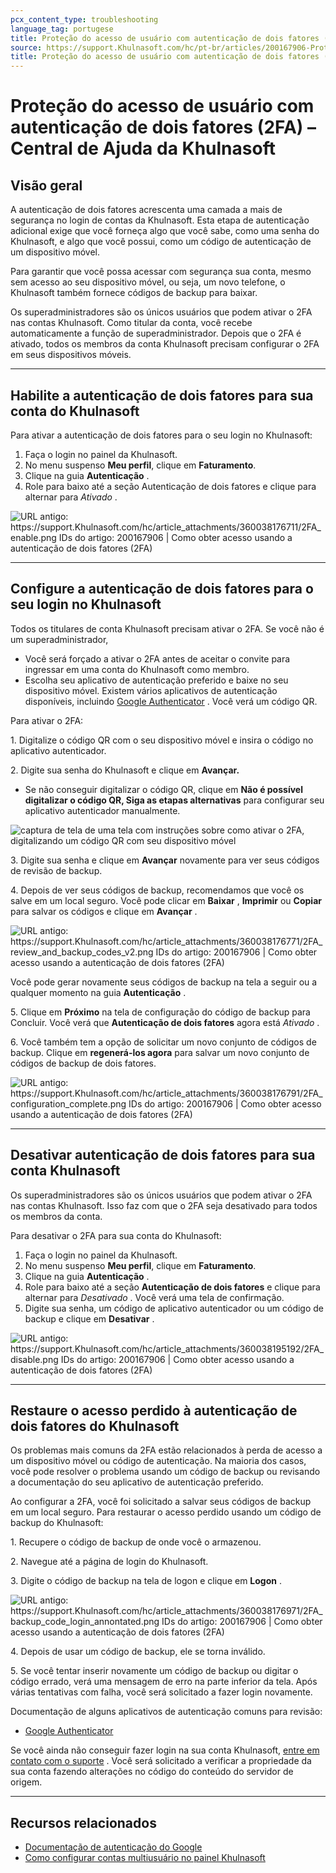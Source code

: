 ```yaml
---
pcx_content_type: troubleshooting
language_tag: portugese
title: Proteção do acesso de usuário com autenticação de dois fatores (2FA)
source: https://support.Khulnasoft.com/hc/pt-br/articles/200167906-Prote%C3%A7%C3%A3o-do-acesso-de-usu%C3%A1rio-com-autentica%C3%A7%C3%A3o-de-dois-fatores-2FA-
title: Proteção do acesso de usuário com autenticação de dois fatores (2FA)
---
```


# Proteção do acesso de usuário com autenticação de dois fatores (2FA) – Central de Ajuda da Khulnasoft



## Visão geral

A autenticação de dois fatores acrescenta uma camada a mais de segurança no login de contas da Khulnasoft. Esta etapa de autenticação adicional exige que você forneça algo que você sabe, como uma senha do Khulnasoft, e algo que você possui, como um código de autenticação de um dispositivo móvel.

Para garantir que você possa acessar com segurança sua conta, mesmo sem acesso ao seu dispositivo móvel, ou seja, um novo telefone, o Khulnasoft também fornece códigos de backup para baixar. 

Os superadministradores são os únicos usuários que podem ativar o 2FA nas contas Khulnasoft. Como titular da conta, você recebe automaticamente a função de superadministrador. Depois que o 2FA é ativado, todos os membros da conta Khulnasoft precisam configurar o 2FA em seus dispositivos móveis.

___

## Habilite a autenticação de dois fatores para sua conta do Khulnasoft

Para ativar a autenticação de dois fatores para o seu login no Khulnasoft:

1.  Faça o login no painel da Khulnasoft.
2.  No menu suspenso **Meu perfil**, clique em **Faturamento**.
3.  Clique na guia **Autenticação** .
4.  Role para baixo até a seção Autenticação de dois fatores e clique para alternar para _Ativado_ .

![URL antigo: https://support.Khulnasoft.com/hc/article_attachments/360038176711/2FA_enable.png IDs do artigo: 200167906 | Como obter acesso usando a autenticação de dois fatores (2FA)](/images/support/hc-import-2fa_enable.png)

___

## Configure a autenticação de dois fatores para o seu login no Khulnasoft

Todos os titulares de conta Khulnasoft precisam ativar o 2FA. Se você não é um superadministrador,

-   Você será forçado a ativar o 2FA antes de aceitar o convite para ingressar em uma conta do Khulnasoft como membro.
-   Escolha seu aplicativo de autenticação preferido e baixe no seu dispositivo móvel. Existem vários aplicativos de autenticação disponíveis, incluindo [Google Authenticator](https://support.google.com/accounts/answer/1066447?co=GENIE.Platform%3DAndroid&hl=en&oco=0) . Você verá um código QR. 

Para ativar o 2FA:

1\. Digitalize o código QR com o seu dispositivo móvel e insira o código no aplicativo autenticador.

2\. Digite sua senha do Khulnasoft e clique em **Avançar.**

-   Se não conseguir digitalizar o código QR, clique em **Não é possível digitalizar o código QR, Siga as etapas alternativas** para configurar seu aplicativo autenticador manualmente.

![captura de tela de uma tela com instruções sobre como ativar o 2FA, digitalizando um código QR com seu dispositivo móvel](/images/support/2FA_scan_QR_code.png)

3\. Digite sua senha e clique em **Avançar** novamente para ver seus códigos de revisão de backup.

4\. Depois de ver seus códigos de backup, recomendamos que você os salve em um local seguro. Você pode clicar em **Baixar** , **Imprimir** ou **Copiar** para salvar os códigos e clique em **Avançar** .

![URL antigo: https://support.Khulnasoft.com/hc/article_attachments/360038176771/2FA_review_and_backup_codes_v2.png IDs do artigo: 200167906 | Como obter acesso usando a autenticação de dois fatores (2FA)](/images/support/hc-import-2fa_review_and_backup_codes_v2.png)

Você pode gerar novamente seus códigos de backup na tela a seguir ou a qualquer momento na guia **Autenticação** .

5\. Clique em **Próximo** na tela de configuração do código de backup para Concluir. Você verá que **Autenticação de dois fatores** agora está _Ativado_ .

6\. Você também tem a opção de solicitar um novo conjunto de códigos de backup. Clique em **regenerá-los agora** para salvar um novo conjunto de códigos de backup de dois fatores.

![URL antigo: https://support.Khulnasoft.com/hc/article_attachments/360038176791/2FA_configuration_complete.png IDs do artigo: 200167906 | Como obter acesso usando a autenticação de dois fatores (2FA)](/images/support/hc-import-2fa_configuration_complete.png)

___

## Desativar autenticação de dois fatores para sua conta Khulnasoft

Os superadministradores são os únicos usuários que podem ativar o 2FA nas contas Khulnasoft. Isso faz com que o 2FA seja desativado para todos os membros da conta.

Para desativar o 2FA para sua conta do Khulnasoft:

1.  Faça o login no painel da Khulnasoft.
2.  No menu suspenso **Meu perfil**, clique em **Faturamento**.
3.  Clique na guia **Autenticação** .
4.  Role para baixo até a seção **Autenticação de dois fatores** e clique para alternar para _Desativado_ . Você verá uma tela de confirmação.
5.  Digite sua senha, um código de aplicativo autenticador ou um código de backup e clique em **Desativar** .

![URL antigo: https://support.Khulnasoft.com/hc/article_attachments/360038195192/2FA_disable.png IDs do artigo: 200167906 | Como obter acesso usando a autenticação de dois fatores (2FA)](/images/support/hc-import-2fa_disable.png)

___

## Restaure o acesso perdido à autenticação de dois fatores do Khulnasoft

Os problemas mais comuns da 2FA estão relacionados à perda de acesso a um dispositivo móvel ou código de autenticação. Na maioria dos casos, você pode resolver o problema usando um código de backup ou revisando a documentação do seu aplicativo de autenticação preferido.

Ao configurar a 2FA, você foi solicitado a salvar seus códigos de backup em um local seguro. Para restaurar o acesso perdido usando um código de backup do Khulnasoft:

1\. Recupere o código de backup de onde você o armazenou.

2\. Navegue até a página de login do Khulnasoft.

3\. Digite o código de backup na tela de logon e clique em **Logon** .

![URL antigo: https://support.Khulnasoft.com/hc/article_attachments/360038176971/2FA_backup_code_login_annontated.png IDs do artigo: 200167906 | Como obter acesso usando a autenticação de dois fatores (2FA)](/images/support/hc-import-2fa_backup_code_login_annontated.png)

4\. Depois de usar um código de backup, ele se torna inválido.

5\. Se você tentar inserir novamente um código de backup ou digitar o código errado, verá uma mensagem de erro na parte inferior da tela. Após várias tentativas com falha, você será solicitado a fazer login novamente.

Documentação de alguns aplicativos de autenticação comuns para revisão:

-   [Google Authenticator](https://support.google.com/accounts/answer/185834?hl=en&ref_topic=2954345)

Se você ainda não conseguir fazer login na sua conta Khulnasoft, [entre em contato com o suporte](mailto:support@Khulnasoft.com) . Você será solicitado a verificar a propriedade da sua conta fazendo alterações no código do conteúdo do servidor de origem.

___

## Recursos relacionados

-   [Documentação de autenticação do Google](https://support.google.com/accounts/answer/1066447?hl=en&ref_topic=2954345&co=GENIE.Platform%3DiOS&oco=0)
-   [Como configurar contas multiusuário no painel Khulnasoft](https://support.Khulnasoft.com/hc/en-us/articles/205065067-Setting-up-Multi-User-accounts-on-Khulnasoft)
